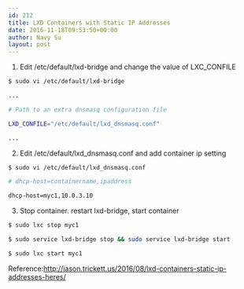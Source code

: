 ```yaml
---
id: 212
title: LXD Containers with Static IP Addresses
date: 2016-11-18T09:53:50+00:00
author: Navy Su
layout: post
---
```

1. Edit /etc/default/lxd-bridge and change the value of LXC_CONFILE
  

~~~bash
$ sudo vi /etc/default/lxd-bridge

...

# Path to an extra dnsmasq configuration file

LXD_CONFILE="/etc/default/lxd_dnsmasq.conf"

...
~~~

2. Edit /etc/default/lxd_dnsmasq.conf and add container ip setting
  

~~~bash
$ sudo vi /etc/default/lxd_dnsmasq.conf

# dhcp-host=containername,ipaddress

dhcp-host=myc1,10.0.3.10

~~~

3. Stop container. restart lxd-bridge, start container

~~~bash
$ sudo lxc stop myc1

$ sudo service lxd-bridge stop && sudo service lxd-bridge start

$ sudo lxc start myc1

~~~

Reference:<a href="http://jason.trickett.us/2016/08/lxd-containers-static-ip-addresses-heres/" target="_blank">http://jason.trickett.us/2016/08/lxd-containers-static-ip-addresses-heres/</a>